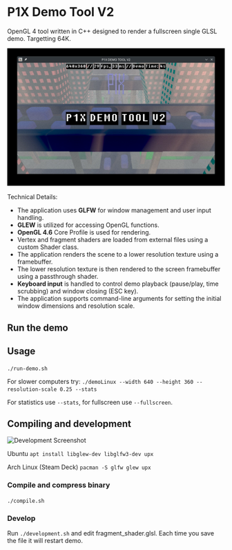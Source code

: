 # P1X Demo Tool V2

OpenGL 4 tool written in C++ designed to render a fullscreen single GLSL demo. Targetting 64K.

![Demo Screenshot](screen2.jpg)

Technical Details:

* The application uses **GLFW** for window management and user input handling.
* **GLEW** is utilized for accessing OpenGL functions.
* **OpenGL 4.6** Core Profile is used for rendering.
* Vertex and fragment shaders are loaded from external files using a custom Shader class.
* The application renders the scene to a lower resolution texture using a framebuffer.
* The lower resolution texture is then rendered to the screen framebuffer using a passthrough shader.
* **Keyboard input** is handled to control demo playback (pause/play, time scrubbing) and window closing (ESC key).
* The application supports command-line arguments for setting the initial window dimensions and resolution scale.

## Run the demo


## Usage
```./run-demo.sh```

For slower computers try:
```./demoLinux --width 640 --height 360 --resolution-scale 0.25 --stats```

For statistics use ```--stats```, for fullscreen use ```--fullscreen```.

## Compiling and development

![Development Screenshot](screen1.jpg)

Ubuntu
```apt install libglew-dev libglfw3-dev upx```

Arch Linux (Steam Deck)
```pacman -S glfw glew upx```

### Compile and compress binary
```./compile.sh```

### Develop
Run ```./development.sh``` and edit fragment_shader.glsl. Each time you save the file it will restart demo.
